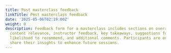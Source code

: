 ```yaml
---
title: Post masterclass feedback
linkTitle: Post masterclass feedback
date: '2025-05-06T02:19:00Z'
weight: 0
description: Feedback form for a masterclass includes sections on overall experience,
  content relevance, instructor feedback, key takeaways, suggestions for improvement,
  likelihood to recommend, and additional comments. Participants are encouraged to
  share their insights to enhance future sessions.
---
```



<!-- Unsupported block type: table_of_contents -->

<!-- Unsupported block type: unsupported -->

